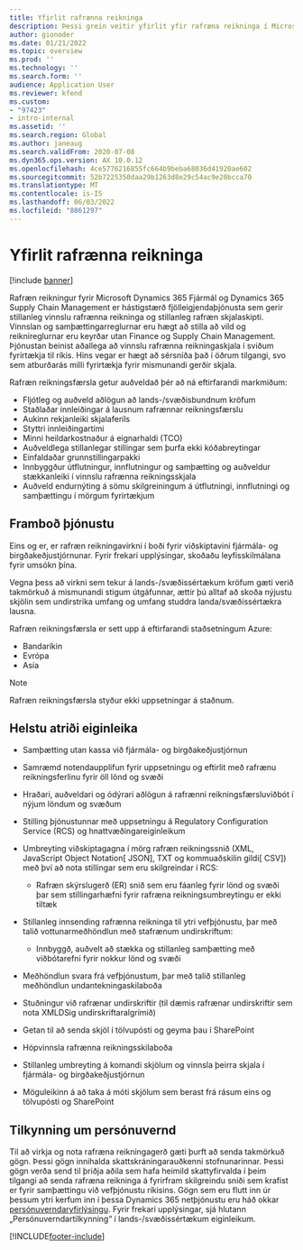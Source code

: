 ```yaml
---
title: Yfirlit rafrænna reikninga
description: Þessi grein veitir yfirlit yfir rafræna reikninga í Microsoft Dynamics 365 Fjármál og Dynamics 365 Supply Chain Management.
author: gionoder
ms.date: 01/21/2022
ms.topic: overview
ms.prod: ''
ms.technology: ''
ms.search.form: ''
audience: Application User
ms.reviewer: kfend
ms.custom:
- "97423"
- intro-internal
ms.assetid: ''
ms.search.region: Global
ms.author: janeaug
ms.search.validFrom: 2020-07-08
ms.dyn365.ops.version: AX 10.0.12
ms.openlocfilehash: 4ce5776216855fc664b9beba68036d41920ae602
ms.sourcegitcommit: 52b7225350daa29b1263d8e29c54ac9e20bcca70
ms.translationtype: MT
ms.contentlocale: is-IS
ms.lasthandoff: 06/03/2022
ms.locfileid: "8861297"
---
```

# <a name="electronic-invoicing-overview"></a>Yfirlit rafrænna reikninga

[!include [banner](../includes/banner.md)]

Rafræn reikningur fyrir Microsoft Dynamics 365 Fjármál og Dynamics 365 Supply Chain Management er hástigstærð fjölleigjendaþjónusta sem gerir stillanleg vinnslu rafrænna reikninga og stillanleg rafræn skjalaskipti. Vinnslan og samþættingarreglurnar eru hægt að stilla að vild og reiknireglurnar eru keyrðar utan Finance og Supply Chain Management. Þjónustan beinist aðallega að vinnslu rafrænna reikningaskjala í sviðum fyrirtækja til ríkis. Hins vegar er hægt að sérsníða það í öðrum tilgangi, svo sem atburðarás milli fyrirtækja fyrir mismunandi gerðir skjala.

Rafræn reikningsfærsla getur auðveldað þér að ná eftirfarandi markmiðum:

- Fljótleg og auðveld aðlögun að lands-/svæðisbundnum kröfum
- Staðlaðar innleiðingar á lausnum rafrænnar reikningsfærslu
- Aukinn rekjanleiki skjalaferils
- Styttri innleiðingartími
- Minni heildarkostnaður á eignarhaldi (TCO)
- Auðveldlega stillanlegar stillingar sem þurfa ekki kóðabreytingar
- Einfaldaðar grunnstillingarpakki
- Innbyggður útflutningur, innflutningur og samþætting og auðveldur stækkanleiki í vinnslu rafrænna reikningsskjala
- Auðveld endurnýting á sömu skilgreiningum á útflutningi, innflutningi og samþættingu í mörgum fyrirtækjum

## <a name="service-availability"></a>Framboð þjónustu

Eins og er, er rafræn reikningavirkni í boði fyrir viðskiptavini fjármála- og birgðakeðjustjórnunar. Fyrir frekari upplýsingar, skoðaðu leyfisskilmálana fyrir umsókn þína.

Vegna þess að virkni sem tekur á lands-/svæðissértækum kröfum gæti verið takmörkuð á mismunandi stigum útgáfunnar, ættir þú alltaf að skoða nýjustu skjölin sem undirstrika umfang og umfang studdra landa/svæðissértækra lausna.

Rafræn reikningsfærsla er sett upp á eftirfarandi staðsetningum Azure:

- Bandaríkin
- Evrópa
- Asía

> [!NOTE]
> Rafræn reikningsfærsla styður ekki uppsetningar á staðnum.

## <a name="feature-highlights"></a>Helstu atriði eiginleika

- Samþætting utan kassa við fjármála- og birgðakeðjustjórnun
- Samræmd notendaupplifun fyrir uppsetningu og eftirlit með rafrænu reikningsferlinu fyrir öll lönd og svæði
- Hraðari, auðveldari og ódýrari aðlögun á rafrænni reikningsfærsluviðbót í nýjum löndum og svæðum
- Stilling þjónustunnar með uppsetningu á Regulatory Configuration Service (RCS) og hnattvæðingareiginleikum
- Umbreyting viðskiptagagna í mörg rafræn reikningssnið (XML, JavaScript Object Notation\[ JSON\], TXT og kommuaðskilin gildi\[ CSV\]) með því að nota stillingar sem eru skilgreindar í RCS:

    - Rafræn skýrslugerð (ER) snið sem eru fáanleg fyrir lönd og svæði þar sem stillingarhæfni fyrir rafræna reikningsumbreytingu er ekki tiltæk

- Stillanleg innsending rafrænna reikninga til ytri vefþjónustu, þar með talið vottunarmeðhöndlun með stafrænum undirskriftum:

    - Innbyggð, auðvelt að stækka og stillanleg samþætting með viðbótarefni fyrir nokkur lönd og svæði

- Meðhöndlun svara frá vefþjónustum, þar með talið stillanleg meðhöndlun undantekningaskilaboða
- Stuðningur við rafrænar undirskriftir (til dæmis rafrænar undirskriftir sem nota XMLDSig undirskriftaralgrímið)
- Getan til að senda skjöl í tölvupósti og geyma þau í SharePoint
- Hópvinnsla rafrænna reikningsskilaboða
- Stillanleg umbreyting á komandi skjölum og vinnsla þeirra skjala í fjármála- og birgðakeðjustjórnun
- Möguleikinn á að taka á móti skjölum sem berast frá rásum eins og tölvupósti og SharePoint

## <a name="privacy-notice"></a>Tilkynning um persónuvernd

Til að virkja og nota rafræna reikningagerð gæti þurft að senda takmörkuð gögn. Þessi gögn innihalda skattskráningarauðkenni stofnunarinnar. Þessi gögn verða send til þriðja aðila sem hafa heimild skattyfirvalda í þeim tilgangi að senda rafræna reikninga á fyrirfram skilgreindu sniði sem krafist er fyrir samþættingu við vefþjónustu ríkisins. Gögn sem eru flutt inn úr þessum ytri kerfum inn í þessa Dynamics 365 netþjónustu eru háð okkar [persónuverndaryfirlýsingu](https://go.microsoft.com/fwlink/?LinkId=512132). Fyrir frekari upplýsingar, sjá hlutann „Persónuverndartilkynning“ í lands-/svæðissértækum eiginleikum.

[!INCLUDE[footer-include](../../includes/footer-banner.md)]
